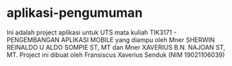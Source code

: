# aplikasi-pengumuman

Ini adalah project aplikasi untuk UTS mata kuliah TIK3171 - PENGEMBANGAN APLIKASI MOBILE yang
diampu oleh Mner SHERWIN REINALDO U ALDO SOMPIE ST, MT dan Mner XAVERIUS B.N. NAJOAN ST, MT.
Project ini dibuat oleh Fransiscus Xaverius Senduk (NIM 19021106039)
